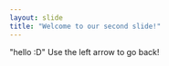 ```yaml
---
layout: slide
title: "Welcome to our second slide!"
---
```

"hello :D"
Use the left arrow to go back!
